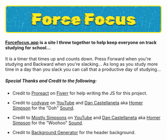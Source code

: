 ![alt text](https://raw.githubusercontent.com/nicksocha/forcefocus-app/main/images/force-focus-big.png)

#### [Forcefocus.app](https://forcefocus.app) is a site I threw together to help keep everyone on track studying for school…

It is a timer that times up and counts down. Press Forward when you're studying and Backward when you're slacking... As long as you study more time in a day than you slack you can call that a productive day of studying…

##### Special Thanks and Credit to the following:

- Credit to [Proreact](https://www.fiverr.com/proreact) on [Fiverr](https://www.fiverr.com/) for help writing the JS for this project.

- Credit to [codyave](https://www.youtube.com/channel/UCkc0GMBNvRWAVy0yTT8c8qw) on [YouTube](https://www.youtube.com/) and [Dan Castellaneta](https://en.wikipedia.org/wiki/Dan_Castellaneta) aka [Homer Simpson](https://en.wikipedia.org/wiki/Homer_Simpson) for the "Doh" [Sound](https://youtu.be/6hyOLydRFfU?t=199).

- Credit to [Mostly Simpsons](https://www.youtube.com/c/MostlySimpsons) on [YouTube](https://www.youtube.com/) and [Dan Castellaneta](https://en.wikipedia.org/wiki/Dan_Castellaneta) aka [Homer Simpson](https://en.wikipedia.org/wiki/Homer_Simpson) for the "Woohoo" [Sound](https://youtu.be/psZG9tzLGfI?t=12).

- Credit to [Background Generator](https://bg.siteorigin.com/) for the header background.
